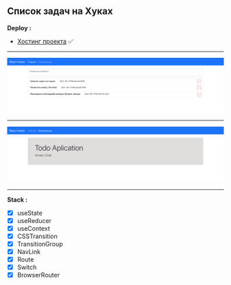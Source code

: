 ## Список задач на Хуках

**Deploy :**

- [Хостинг проекта](https://react-hooks-4e7e6.web.app/) :white_check_mark:

---

![screen1](screen1.png)

---

![screen2](screen2.png)

---

**Stack :**

- [x] useState
- [x] useReducer
- [x] useContext
- [x] CSSTransition
- [x] TransitionGroup
- [x] NavLink
- [x] Route
- [x] Switch
- [x] BrowserRouter
